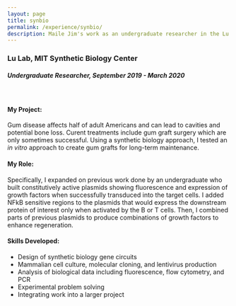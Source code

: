 ```yaml
---
layout: page
title: synbio
permalink: /experience/synbio/
description: Maile Jim's work as an undergraduate researcher in the Lu lab.
---
```


### Lu Lab, MIT Synthetic Biology Center			  	          	    
##### *Undergraduate Researcher, September 2019 - March 2020*     				                     
&nbsp;  
#### My Project:
Gum disease affects half of adult Americans and can lead to cavities and potential bone loss. Curent treatments include gum graft surgery which are only sometimes successful. Using a synthetic biology approach, I tested an *in vitro* approach to create gum grafts for long-term maintenance.

#### My Role:
Specifically, I expanded on previous work done by an undergraduate who built constitutively active plasmids showing fluorescence and expression of growth factors when successfully transduced into the target cells. I added NFkB sensitive regions to the plasmids that would express the downstream protein of interest only when activated by the B or T cells. Then, I combined parts of previous plasmids to produce combinations of growth factors to enhance regeneration.

#### Skills Developed:​
- Design of synthetic biology gene circuits
- Mammalian cell culture, molecular cloning, and lentivirus production
- Analysis of biological data including fluorescence, flow cytometry, and PCR
- Experimental problem solving
- Integrating work into a larger project
